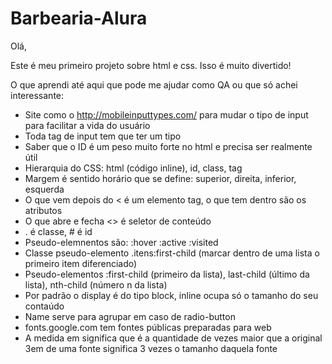# Barbearia-Alura

Olá, 

Este é meu primeiro projeto sobre html e css. Isso é muito divertido!

O que aprendi até aqui que pode me ajudar como QA ou que só achei interessante:
- Site como o http://mobileinputtypes.com/ para mudar o tipo de input para facilitar a vida do usuário
- Toda tag de input tem que ter um tipo
- Saber que o ID é um peso muito forte no html e precisa ser realmente útil
- Hierarquia do CSS: html (código inline), id, class, tag
- Margem é sentido horário que se define: superior, direita, inferior, esquerda
- O que vem depois do < é um elemento tag, o que tem dentro são os atributos
- O que abre e fecha <> é seletor de conteúdo
- . é classe, # é id
- Pseudo-elemnentos são: :hover :active :visited
- Classe pseudo-elemento .itens:first-child (marcar dentro de uma lista o primeiro item diferenciado)
- Pseudo-elementos :first-child (primeiro da lista), last-child (último da lista), nth-child (número n da lista)
- Por padrão o display é do tipo block, inline ocupa só o tamanho do seu contaúdo
- Name serve para agrupar em caso de radio-button
- fonts.google.com tem fontes públicas preparadas para web
- A medida em significa que é a quantidade de vezes maior que a original 3em de uma fonte significa 3 vezes o tamanho daquela fonte

